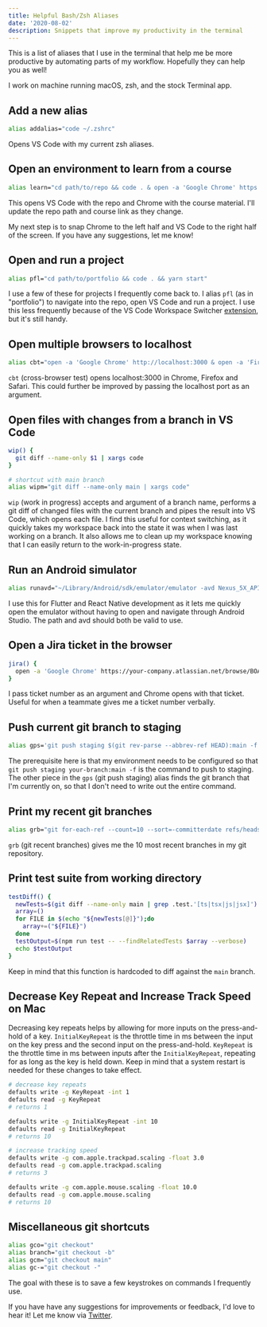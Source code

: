 ```yaml
---
title: Helpful Bash/Zsh Aliases
date: '2020-08-02'
description: Snippets that improve my productivity in the terminal
---
```


This is a list of aliases that I use in the terminal that help me be more productive by automating parts of my workflow. Hopefully they can help you as well!

I work on machine running macOS, zsh, and the stock Terminal app.

## Add a new alias

```bash
alias addalias="code ~/.zshrc"
```

Opens VS Code with my current zsh aliases.

## Open an environment to learn from a course

```bash
alias learn="cd path/to/repo && code . & open -a 'Google Chrome' https://link-to-current-course.com"
```

This opens VS Code with the repo and Chrome with the course material. I'll update the repo path and course link as they change.

My next step is to snap Chrome to the left half and VS Code to the right half of the screen. If you have any suggestions, let me know!

## Open and run a project

```bash
alias pfl="cd path/to/portfolio && code . && yarn start"
```

I use a few of these for projects I frequently come back to. I alias `pfl` (as in "portfolio") to navigate into the repo, open VS Code and run a project. I use this less frequently because of the VS Code Workspace Switcher [extension](https://github.com/sadesyllas/vscode-workspace-switcher), but it's still handy.

## Open multiple browsers to localhost

```bash
alias cbt="open -a 'Google Chrome' http://localhost:3000 & open -a 'Firefox Developer Edition' http://localhost:3000 & open -a 'Safari' http://localhost:3000"
```

`cbt` (cross-browser test) opens localhost:3000 in Chrome, Firefox and Safari. This could further be improved by passing the localhost port as an argument.

## Open files with changes from a branch in VS Code

```bash
wip() {
  git diff --name-only $1 | xargs code
}

# shortcut with main branch
alias wipm="git diff --name-only main | xargs code"
```

`wip` (work in progress) accepts and argument of a branch name, performs a git diff of changed files with the current branch and pipes the result into VS Code, which opens each file. I find this useful for context switching, as it quickly takes my workspace back into the state it was when I was last working on a branch. It also allows me to clean up my workspace knowing that I can easily return to the work-in-progress state.

## Run an Android simulator

```bash
alias runavd="~/Library/Android/sdk/emulator/emulator -avd Nexus_5X_API_28"
```

I use this for Flutter and React Native development as it lets me quickly open the emulator without having to open and navigate through Android Studio. The path and avd should both be valid to use.

## Open a Jira ticket in the browser

```bash
jira() {
  open -a 'Google Chrome' https://your-company.atlassian.net/browse/BOARD-$1
}
```

I pass ticket number as an argument and Chrome opens with that ticket. Useful for when a teammate gives me a ticket number verbally.

## Push current git branch to staging

```bash
alias gps='git push staging $(git rev-parse --abbrev-ref HEAD):main -f'
```

The prerequisite here is that my environment needs to be configured so that `git push staging your-branch:main -f` is the command to push to staging. The other piece in the `gps` (git push staging) alias finds the git branch that I'm currently on, so that I don't need to write out the entire command.

## Print my recent git branches

```bash
alias grb="git for-each-ref --count=10 --sort=-committerdate refs/heads/ --format='%(refname:short)'"
```

`grb` (git recent branches) gives me the 10 most recent branches in my git repository.

## Print test suite from working directory

```bash
testDiff() {
  newTests=$(git diff --name-only main | grep .test.'[ts|tsx|js|jsx]')
  array=()
  for FILE in $(echo "${newTests[@]}");do
    array+=("${FILE}")
  done
  testOutput=$(npm run test -- --findRelatedTests $array --verbose)
  echo $testOutput
}
```

Keep in mind that this function is hardcoded to diff against the `main` branch.

## Decrease Key Repeat and Increase Track Speed on Mac

Decreasing key repeats helps by allowing for more inputs on the press-and-hold of a key. `InitialKeyRepeat` is the throttle time in ms between the input on the key press and the second input on the press-and-hold. `KeyRepeat` is the throttle time in ms between inputs after the `InitialKeyRepeat`, repeating for as long as the key is held down. Keep in mind that a system restart is needed for these changes to take effect.

```bash
# decrease key repeats
defaults write -g KeyRepeat -int 1
defaults read -g KeyRepeat
# returns 1

defaults write -g InitialKeyRepeat -int 10
defaults read -g InitialKeyRepeat
# returns 10

# increase tracking speed
defaults write -g com.apple.trackpad.scaling -float 3.0
defaults read -g com.apple.trackpad.scaling
# returns 3

defaults write -g com.apple.mouse.scaling -float 10.0
defaults read -g com.apple.mouse.scaling
# returns 10
```

## Miscellaneous git shortcuts

```bash
alias gco="git checkout"
alias branch="git checkout -b"
alias gcm="git checkout main"
alias gc-="git checkout -"
```

The goal with these is to save a few keystrokes on commands I frequently use.

If you have have any suggestions for improvements or feedback, I'd love to hear it! Let me know via [Twitter](https://twitter.com/andreidobrinski).
